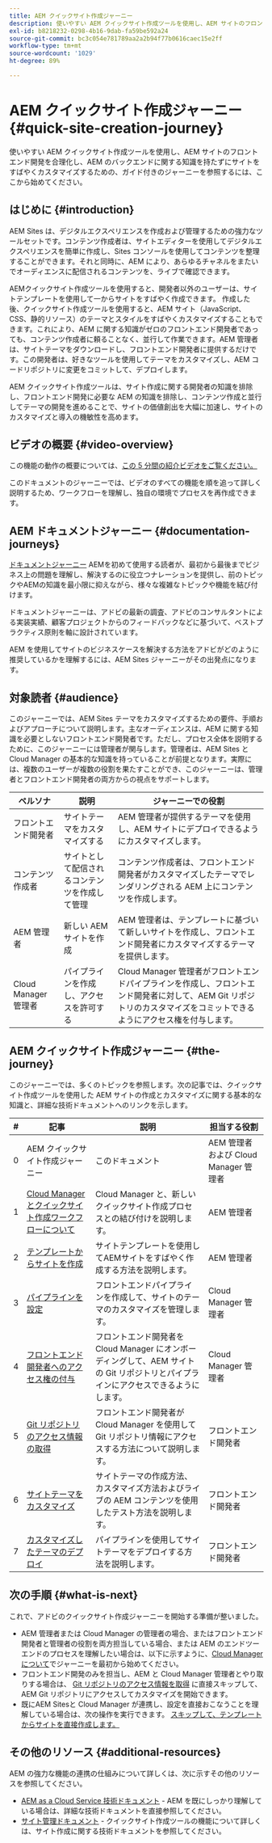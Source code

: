 ```yaml
---
title: AEM クイックサイト作成ジャーニー
description: 使いやすい AEM クイックサイト作成ツールを使用し、AEM サイトのフロントエンド開発を合理化し、AEM のバックエンドに関する知識を持たずにサイトをすばやくカスタマイズするための、ガイド付きのジャーニーを参照するには、ここから始めてください。
exl-id: b8218232-0298-4b16-9dab-fa59be592a24
source-git-commit: bc3c054e781789aa2a2b94f77b0616caec15e2ff
workflow-type: tm+mt
source-wordcount: '1029'
ht-degree: 89%

---
```


# AEM クイックサイト作成ジャーニー {#quick-site-creation-journey}

使いやすい AEM クイックサイト作成ツールを使用し、AEM サイトのフロントエンド開発を合理化し、AEM のバックエンドに関する知識を持たずにサイトをすばやくカスタマイズするための、ガイド付きのジャーニーを参照するには、ここから始めてください。

## はじめに {#introduction}

AEM Sites は、デジタルエクスペリエンスを作成および管理するための強力なツールセットです。コンテンツ作成者は、サイトエディターを使用してデジタルエクスペリエンスを簡単に作成し、Sites コンソールを使用してコンテンツを整理することができます。それと同時に、AEM により、あらゆるチャネルをまたいでオーディエンスに配信されるコンテンツを、ライブで確認できます。

AEMクイックサイト作成ツールを使用すると、開発者以外のユーザーは、サイトテンプレートを使用して一からサイトをすばやく作成できます。 作成した後、クイックサイト作成ツールを使用すると、AEM サイト（JavaScript、CSS、静的リソース）のテーマとスタイルをすばやくカスタマイズすることもできます。これにより、AEM に関する知識がゼロのフロントエンド開発者であっても、コンテンツ作成者に頼ることなく、並行して作業できます。AEM 管理者は、サイトテーマをダウンロードし、フロントエンド開発者に提供するだけです。この開発者は、好きなツールを使用してテーマをカスタマイズし、AEM コードリポジトリに変更をコミットして、デプロイします。

AEM クイックサイト作成ツールは、サイト作成に関する開発者の知識を排除し、フロントエンド開発に必要な AEM の知識を排除し、コンテンツ作成と並行してテーマの開発を進めることで、サイトの価値創出を大幅に加速し、サイトのカスタマイズと導入の機敏性を高めます。

## ビデオの概要 {#video-overview}

この機能の動作の概要については、[この 5 分間の紹介ビデオをご覧ください。](https://www.youtube.com/watch?v=NQeQ1jZ7ZBw)

このドキュメントのジャーニーでは、ビデオのすべての機能を順を追って詳しく説明するため、ワークフローを理解し、独自の環境でプロセスを再作成できます。

## AEM ドキュメントジャーニー {#documentation-journeys}

[ドキュメントジャーニー](/help/journey-documentation/documentation-journeys.md) AEMを初めて使用する読者が、最初から最後までビジネス上の問題を理解し、解決するのに役立つナレーションを提供し、前のトピックやAEMの知識を最小限に抑えながら、様々な複雑なトピックや機能を結び付けます。

ドキュメントジャーニーは、アドビの最新の調査、アドビのコンサルタントによる実装実績、顧客プロジェクトからのフィードバックなどに基づいて、ベストプラクティス原則を軸に設計されています。

AEM を使用してサイトのビジネスケースを解決する方法をアドビがどのように推奨しているかを理解するには、AEM Sites ジャーニーがその出発点になります。

## 対象読者 {#audience}

このジャーニーでは、AEM Sites テーマをカスタマイズするための要件、手順およびアプローチについて説明します。主なオーディエンスは、AEM に関する知識を必要としないフロントエンド開発者です。ただし、プロセス全体を説明するために、このジャーニーには管理者が関与します。管理者は、AEM Sites と Cloud Manager の基本的な知識を持っていることが前提となります。実際には、複数のユーザーが複数の役割を果たすことができ、このジャーニーは、管理者とフロントエンド開発者の両方からの視点をサポートします。

| ペルソナ | 説明 | ジャーニーでの役割 |
|---|---|---|
| フロントエンド開発者 | サイトテーマをカスタマイズする | AEM 管理者が提供するテーマを使用し、AEM サイトにデプロイできるようにカスタマイズします。 |
| コンテンツ作成者 | サイトとして配信されるコンテンツを作成して管理 | コンテンツ作成者は、フロントエンド開発者がカスタマイズしたテーマでレンダリングされる AEM 上にコンテンツを作成します。 |
| AEM 管理者 | 新しい AEM サイトを作成 | AEM 管理者は、テンプレートに基づいて新しいサイトを作成し、フロントエンド開発者にカスタマイズするテーマを提供します。 |
| Cloud Manager 管理者 | パイプラインを作成し、アクセスを許可する | Cloud Manager 管理者がフロントエンドパイプラインを作成し、フロントエンド開発者に対して、AEM Git リポジトリのカスタマイズをコミットできるようにアクセス権を付与します。 |

## AEM クイックサイト作成ジャーニー {#the-journey}

このジャーニーでは、多くのトピックを参照します。次の記事では、クイックサイト作成ツールを使用した AEM サイトの作成とカスタマイズに関する基本的な知識と、詳細な技術ドキュメントへのリンクを示します。

| # | 記事 | 説明 | 担当する役割 |
|---|---|---|--|
| 0 | AEM クイックサイト作成ジャーニー | このドキュメント | AEM 管理者および Cloud Manager 管理者 |
| 1 | [Cloud Manager とクイックサイト作成ワークフローについて](cloud-manager.md) | Cloud Manager と、新しいクイックサイト作成プロセスとの結び付けを説明します。 | AEM 管理者 |
| 2 | [テンプレートからサイトを作成](create-site.md) | サイトテンプレートを使用してAEMサイトをすばやく作成する方法を説明します。 | AEM 管理者 |
| 3 | [パイプラインを設定](pipeline-setup.md) | フロントエンドパイプラインを作成して、サイトのテーマのカスタマイズを管理します。 | Cloud Manager 管理者 |
| 4 | [フロントエンド開発者へのアクセス権の付与](grant-access.md) | フロントエンド開発者を Cloud Manager にオンボーディングして、AEM サイトの Git リポジトリとパイプラインにアクセスできるようにします。 | Cloud Manager 管理者 |
| 5 | [Git リポジトリのアクセス情報の取得](retrieve-access.md) | フロントエンド開発者が Cloud Manager を使用して Git リポジトリ情報にアクセスする方法について説明します。 | フロントエンド開発者 |
| 6 | [サイトテーマをカスタマイズ](customize-theme.md) | サイトテーマの作成方法、カスタマイズ方法およびライブの AEM コンテンツを使用したテスト方法を説明します。 | フロントエンド開発者 |
| 7 | [カスタマイズしたテーマのデプロイ](deploy-theme.md) | パイプラインを使用してサイトテーマをデプロイする方法を説明します。 | フロントエンド開発者 |

## 次の手順 {#what-is-next}

これで、アドビのクイックサイト作成ジャーニーを開始する準備が整いました。

* AEM 管理者または Cloud Manager の管理者の場合、またはフロントエンド開発者と管理者の役割を両方担当している場合、または AEM のエンドツーエンドのプロセスを理解したい場合は、以下に示すように、[Cloud Manager について](cloud-manager.md)でジャーニーを最初から始めてください。
* フロントエンド開発のみを担当し、AEM と Cloud Manager 管理者とやり取りする場合は、 [Git リポジトリのアクセス情報を取得](retrieve-access.md) に直接スキップして、AEM Git リポジトリにアクセスしてカスタマイズを開始できます。
* 既にAEM Sitesと Cloud Manager が連携し、設定を直接おこなうことを理解している場合は、次の操作を実行できます。 [スキップして、テンプレートからサイトを直接作成します。](create-site.md)

## その他のリソース {#additional-resources}

AEM の強力な機能の連携の仕組みについて詳しくは、次に示すその他のリソースを参照してください。

* [AEM as a Cloud Service 技術ドキュメント](https://experienceleague.adobe.com/docs/experience-manager-cloud-service.html?lang=ja) - AEM を既にしっかり理解している場合は、詳細な技術ドキュメントを直接参照してください。
* [サイト管理ドキュメント](/help/sites-cloud/administering/site-creation/create-site.md) - クイックサイト作成ツールの機能について詳しくは、サイト作成に関する技術ドキュメントを参照してください。
